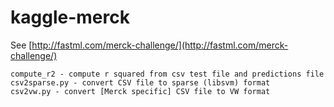 kaggle-merck
============

See [http://fastml.com/merck-challenge/](http://fastml.com/merck-challenge/)

	compute_r2 - compute r squared from csv test file and predictions file
	csv2sparse.py - convert CSV file to sparse (libsvm) format
	csv2vw.py - convert [Merck specific] CSV file to VW format